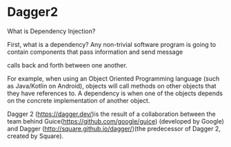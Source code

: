 # Dagger2

What is Dependency Injection?

First, what is a dependency? Any non-trivial software program is going to contain components that pass information and send message 

calls back and forth between one another.


For example, when using an Object Oriented Programming language (such as Java/Kotlin on Android), objects will call methods on 
other objects that they have references to. A dependency is when one of the objects depends on the concrete implementation of 
another object.

Dagger 2 (https://dagger.dev/)is the result of a collaboration between the team behind Guice(https://github.com/google/guice) (developed by Google) and Dagger (http://square.github.io/dagger/)(the predecessor of Dagger 2, created by Square).

 
    




